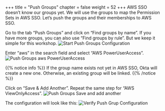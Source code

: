 +++
title = "Push Groups"
chapter = false
weight = 52
+++
AWS SSO doesn’t know our groups yet. We will use the groups to map the Permission Sets in AWS SSO. Let’s push the groups and their memberships to AWS SSO.

Go to the tab “Push Groups” and click on “Find groups by name”. If you have more groups, you can also use “Find groups by rule”. But we keep it simple for this workshop.
![Start Push Groups Configuration](/images/240_start_push_groups_configuration.jpg)

Enter “aws” in the search field and select “AWS PowerUserAccess”.
![Push Groups aws PowerUserAccess](/images/250_push_group_aws_powerUserAccess.png)

{{% notice info %}}
If the group name exists not yet in AWS SSO, Okta will create a new one. Otherwise, an existing group will be linked.
{{% /notice %}}

Click on “Save & Add Another”. Repeat the same step for “AWS ViewOnlyAccess”.
![Push Groups Save and add another](/images/260_push_groups_save_and_add_another.png)

The configuration will look like this:
![Verify Push Grup Configuration](/images/270_verify_push_group_configuration.png)